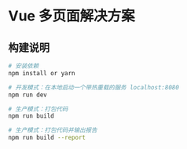 # Vue 多页面解决方案

## 构建说明

``` bash
# 安装依赖
npm install or yarn

# 开发模式：在本地启动一个带热重载的服务 localhost:8080
npm run dev

# 生产模式：打包代码
npm run build

# 生产模式：打包代码并输出报告
npm run build --report
```
